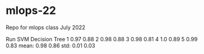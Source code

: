 # mlops-22
Repo for mlops class July 2022

Run SVM  Decision Tree
1   0.97  0.88
2   0.98  0.88
3   0.98  0.81
4   1.0   0.89
5   0.99  0.83
mean:  0.98   0.86
std:  0.01   0.03

